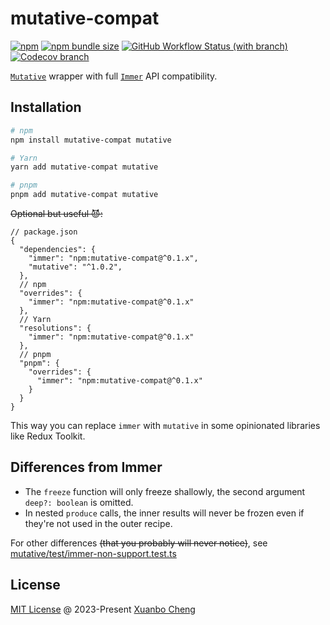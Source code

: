 # mutative-compat

[![npm](https://img.shields.io/npm/v/mutative-compat.svg)](https://www.npmjs.com/package/mutative-compat)
[![npm bundle size](https://img.shields.io/bundlephobia/minzip/mutative-compat.svg?label=bundle%20size)](https://bundlephobia.com/package/mutative-compat)
[![GitHub Workflow Status (with branch)](https://img.shields.io/github/actions/workflow/status/exuanbo/mutative-compat/test.yml.svg?branch=main)](https://github.com/exuanbo/mutative-compat/actions)
[![Codecov branch](https://img.shields.io/codecov/c/gh/exuanbo/mutative-compat/main.svg?token=aVkGJHj7Pg)](https://app.codecov.io/gh/exuanbo/mutative-compat)

[`Mutative`](https://github.com/unadlib/mutative) wrapper with full [`Immer`](https://github.com/immerjs/immer) API compatibility.

## Installation

```sh
# npm
npm install mutative-compat mutative

# Yarn
yarn add mutative-compat mutative

# pnpm
pnpm add mutative-compat mutative
```

~~Optional but useful 😈:~~

```json5
// package.json
{
  "dependencies": {
    "immer": "npm:mutative-compat@^0.1.x",
    "mutative": "^1.0.2",
  },
  // npm
  "overrides": {
    "immer": "npm:mutative-compat@^0.1.x"
  },
  // Yarn
  "resolutions": {
    "immer": "npm:mutative-compat@^0.1.x"
  },
  // pnpm
  "pnpm": {
    "overrides": {
      "immer": "npm:mutative-compat@^0.1.x"
    }
  }
}
```

This way you can replace `immer` with `mutative` in some opinionated libraries like Redux Toolkit.

## Differences from Immer

- The `freeze` function will only freeze shallowly, the second argument `deep?: boolean` is omitted.
- In nested `produce` calls, the inner results will never be frozen even if they're not used in the outer recipe.

For other differences ~~(that you probably will never notice)~~, see [mutative/test/immer-non-support.test.ts](https://github.com/unadlib/mutative/blob/main/test/immer-non-support.test.ts)

## License

[MIT License](https://github.com/exuanbo/mutative-compat/blob/main/LICENSE) @ 2023-Present [Xuanbo Cheng](https://github.com/exuanbo)
